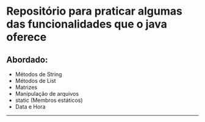 ﻿# Repositório para praticar algumas das funcionalidades que o java oferece

## Abordado:
- Métodos de String
- Métodos de List
- Matrizes
- Manipulação de arquivos
- static (Membros estáticos)
- Data e Hora

---